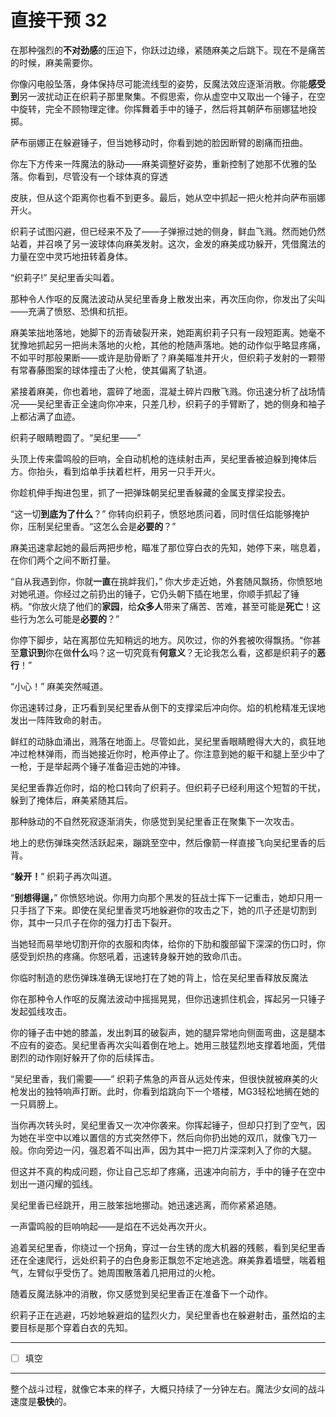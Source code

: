 # 直接干预 32

在那种强烈的**不对劲感**的压迫下，你跃过边缘，紧随麻美之后跳下。现在不是痛苦的时候，麻美需要你。

你像闪电般坠落，身体保持尽可能流线型的姿势，反魔法效应逐渐消散。你能**感受到**另一波扰动正在织莉子那里聚集。不假思索，你从虚空中又取出一个锤子，在空中旋转，完全不顾物理定律。你挥舞着手中的锤子，然后将其朝萨布丽娜猛地投掷。

萨布丽娜正在躲避锤子，但当她移动时，你看到她的脸因断臂的剧痛而扭曲。

你左下方传来一阵魔法的脉动——麻美调整好姿势，重新控制了她那不优雅的坠落。你看到，尽管没有一个球体真的穿透

皮肤，但从这个距离你也看不到更多。最后，她从空中抓起一把火枪并向萨布丽娜开火。

织莉子试图闪避，但已经来不及了——子弹擦过她的侧身，鲜血飞溅。然而她仍然站着，并召唤了另一波球体向麻美发射。这次，金发的麻美成功躲开，凭借魔法的力量在空中灵巧地扭转着身体。

“织莉子!” 吴纪里香尖叫着。

那种令人作呕的反魔法波动从吴纪里香身上散发出来，再次压向你，你发出了尖叫——充满了愤怒、恐惧和抗拒。

麻美笨拙地落地，她脚下的沥青破裂开来，她距离织莉子只有一段短距离。她毫不犹豫地抓起另一把尚未落地的火枪，其他的枪随声落地。她的动作似乎略显疼痛，不如平时那般果断——或许是肋骨断了？麻美瞄准并开火，但织莉子发射的一颗带有常春藤图案的球体撞击了火枪，使其偏离了轨道。

紧接着麻美，你也着地，震碎了地面，混凝土碎片四散飞溅。你迅速分析了战场情况——吴纪里香正全速向你冲来，只差几秒，织莉子的手臂断了，她的侧身和袖子上都沾满了血迹。

织莉子眼睛瞪圆了。“吴纪里——”

头顶上传来雷鸣般的巨响，全自动机枪的连续射击声，吴纪里香被迫躲到掩体后方。你抬头，看到焰单手扶着栏杆，用另一只手开火。

你趁机伸手掏进包里，抓了一把弹珠朝吴纪里香躲藏的金属支撑梁投去。

“这一切**到底为了什么**？” 你转向织莉子，愤怒地质问着，同时信任焰能够掩护你，压制吴纪里香。“这怎么会是**必要的**？”

麻美迅速拿起她的最后两把步枪，瞄准了那位穿白衣的先知，她停下来，喘息着，在你们两个之间不断打量。

“自从我遇到你，你就**一直**在挑衅我们，” 你大步走近她，外套随风飘扬，你愤怒地对她吼道。你经过之前扔出的锤子，它仍头朝下插在地里，你顺手抓起了锤柄。“你放火烧了他们的**家园**，给**众多人**带来了痛苦、苦难，甚至可能是**死亡**！这些行为怎么可能是**必要的**？”

你停下脚步，站在离那位先知稍远的地方。风吹过，你的外套被吹得飘扬。“你甚至**意识到**你在做**什么**吗？这一切究竟有**何意义**？无论我怎么看，这都是织莉子的**恶行**！”

“小心！” 麻美突然喊道。

你迅速转过身，正巧看到吴纪里香从倒下的支撑梁后冲向你。焰的机枪精准无误地发出一阵阵致命的射击。

鲜红的动脉血涌出，溅落在地面上。尽管如此，吴纪里香眼睛瞪得大大的，疯狂地冲过枪林弹雨，而当她接近你时，枪声停止了。你注意到她的躯干和腿上至少中了一枪，于是举起两个锤子准备迎击她的冲锋。

吴纪里香靠近你时，焰的枪口转向了织莉子。但织莉子已经利用这个短暂的干扰，躲到了掩体后，麻美紧随其后。

那种脉动的不自然死寂逐渐消失，你感觉到吴纪里香正在聚集下一次攻击。

地上的悲伤弹珠突然活跃起来，蹦跳至空中，然后像箭一样直接飞向吴纪里香的后背。

“**躲开！**” 织莉子再次叫道。

“**别想得逞，**” 你愤怒地说。你用力向那个黑发的狂战士挥下一记重击，她却只用一只手挡了下来。即使在吴纪里香灵巧地躲避你的攻击之下，她的爪子还是切割到你，其中一只爪子在你的强力打击下裂开。

当她轻而易举地切割开你的衣服和肉体，给你的下肋和腹部留下深深的伤口时，你感受到炽热的疼痛。你怒吼着，迅速转身躲开她的致命爪击。

你临时制造的悲伤弹珠准确无误地打在了她的背上，恰在吴纪里香释放反魔法

你在那种令人作呕的反魔法波动中摇摇晃晃，但你迅速抓住机会，挥起另一只锤子发起弧线攻击。

你的锤子击中她的膝盖，发出刺耳的破裂声，她的腿异常地向侧面弯曲，这是腿本不应有的姿态。吴纪里香再次尖叫着倒在地上。她用三肢猛烈地支撑着地面，凭借剧烈的动作刚好躲开了你的后续挥击。

“吴纪里香，我们需要——” 织莉子焦急的声音从远处传来，但很快就被麻美的火枪发出的独特响声打断。此时，你看到焰跳向下一个塔楼，MG3轻松地搁在她的一只肩膀上。

当你再次转头时，吴纪里香又一次冲你袭来。你挥起锤子，但却只打到了空气，因为她在半空中以难以置信的方式突然停下，然后向你扔出她的双爪，就像飞刀一般。你向旁边一闪，强忍着不叫出声，因为其中一把刀片深深刺入了你的大腿。

但这并不真的构成问题，你让自己忘却了疼痛，迅速冲向前方，手中的锤子在空中划出一道闪耀的弧线。

吴纪里香已经跳开，用三肢笨拙地挪动。她迅速逃离，而你紧紧追随。

一声雷鸣般的巨响响起——是焰在不远处再次开火。

追着吴纪里香，你绕过一个拐角，穿过一台生锈的庞大机器的残骸，看到吴纪里香还在全速爬行，远处织莉子的白色身影正飘忽不定地逃逸。麻美靠着墙壁，喘着粗气，左臂似乎受伤了。她周围散落着几把用过的火枪。

随着反魔法脉冲的消散，你又感觉到吴纪里香正在准备下一个动作。

织莉子正在逃避，巧妙地躲避焰的猛烈火力，吴纪里香也在躲避射击，虽然焰的主要目标是那个穿着白衣的先知。

---

- [ ] 填空

---

整个战斗过程，就像它本来的样子，大概只持续了一分钟左右。魔法少女间的战斗速度是**极快**的。
